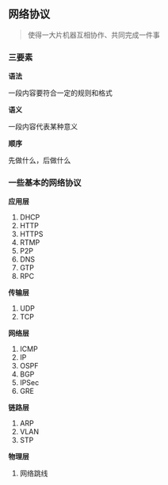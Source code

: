 ## 网络协议
> 使得一大片机器互相协作、共同完成一件事

### 三要素
**语法**

一段内容要符合一定的规则和格式

**语义**

一段内容代表某种意义

**顺序**

先做什么，后做什么


### 一些基本的网络协议

**应用层**

1. DHCP
2. HTTP
3. HTTPS
4. RTMP
5. P2P
6. DNS
7. GTP
8. RPC

**传输层**

1. UDP
2. TCP

**网络层**

1. ICMP
2. IP
3. OSPF
4. BGP
5. IPSec
6. GRE

**链路层**

1. ARP
2. VLAN
3. STP

**物理层**

1. 网络跳线



